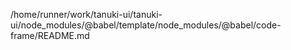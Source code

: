 /home/runner/work/tanuki-ui/tanuki-ui/node_modules/@babel/template/node_modules/@babel/code-frame/README.md